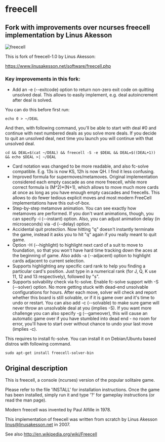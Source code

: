 # freecell
## Fork with improvements over ncurses freecell implementation by Linus Akesson

![freecell](https://github.com/tmp6154/freecell/blob/master/doc/screenshot.png?raw=true "freecell")

This is fork of freecell-1.0 by Linus Akesson:

https://www.linusakesson.net/software/freecell.php

### Key improvements in this fork:
* Add an -e (--exitcode) option to return non-zero exit code on quitting unsolved deal. This allows to easily implement, e.g. deal autoincrement after deal is solved.

You can do this before first run:

    echo 0 > ~/DEAL

And then, with following command, you'll be able to start with deal #0 and continue with next numbered deals as you solve more deals. If you decide to quit an unsolved deal, next time you launch you will continue with that unsolved deal.
    
    cd && DEAL=$(cat ~/DEAL) && freecell -S -e $DEAL && DEAL=$((DEAL+1)) && echo $DEAL >| ~/DEAL

* Card notation was changed to be more readable, and also fc-solve compatible. E.g. 13s is now KS, 12h is now QH. I find it less confusing.
* Improved formula for supermoves/metamoves. Original implementation considered each empty cascade as one more freecell, while more correct formula is (M^2)*(N+1), which allows to move much more cards at once as long as you have enough empty cascades and freecells. This allows to do fewer tedious explicit moves and most modern FreeCell implementations have this out-of-box.
* Step-by-step metamove animation. You can see exactly how metamoves are performed. If you don't want animations, though, you can specify -i (--instant) option. Also, you can adjust animation delay (in microseconds) via -d (--delay) option.
* Accidental quit protection. Now hitting "q" doesn't instantly terminate the game, instead it asks you to hit "q" again if you really meant to quit game.
* Option -H (--highlight) to highlight next card of a suit to move to foundation, so that you won't have hard time tracking down the aces at the beginning of game. Also adds -a (--adjacent) option to highlight cards adjacent to current selection.
* Supports highlighting any specific card rank to help you finding a particular card's position. Just type in a numerical rank (for J, Q, K use 11, 12 and 13 respectively), followed by "s".
* Supports solvability check via fc-solve. Enable fc-solve support with -S (--solver) option. No more getting stuck with dead-end unsolvable configurations for hours. After each move, solver will check and report whether this board is still solvable, or if it is game over and it's time to undo or restart. You can also add -c (--solvable) to make sure game will never throw an unsolvable deal at you (implies -S). If you want more challenge you can also specify -g (--gameover), this will cause an automatic game over if you have stumbled into dead end - no room for error, you'll have to start over without chance to undo your last move (implies -c).

This requires to install fc-solve. You can install it on Debian/Ubuntu based distros with following command.

    sudo apt-get install freecell-solver-bin

## Original description

This is freecell, a console (ncurses) version of the popular solitaire
game.

Please refer to the file 'INSTALL' for installation instructions. Once the game
has been installed, simply run it and type '?' for gameplay instructions (or
read the man page).

Modern freecell was invented by Paul Alfille in 1978.

This implementation of freecell was written from scratch by Linus Akesson
<linus@linusakesson.net> in 2007.

See also http://en.wikipedia.org/wiki/Freecell
